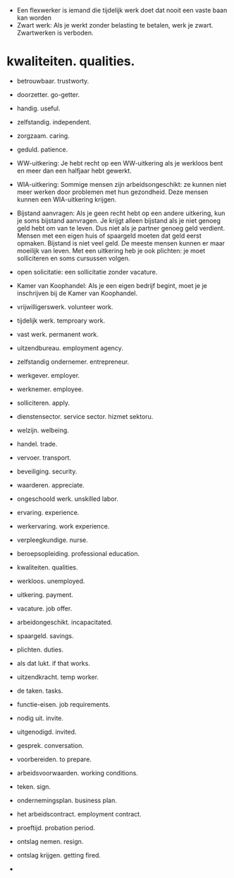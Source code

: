 - Een flexwerker is iemand die tijdelijk werk doet dat nooit een vaste baan kan worden
- Zwart werk: Als je werkt zonder belasting te betalen, werk je zwart. Zwartwerken is verboden.

# kwaliteiten. qualities.
- betrouwbaar. trustworty.
- doorzetter. go-getter.
- handig. useful.
- zelfstandig. independent.
- zorgzaam. caring.
- geduld. patience.

- WW-uitkering: Je hebt recht op een WW-uitkering als je werkloos bent en meer dan een halfjaar hebt gewerkt.
- WIA-uitkering: Sommige mensen zijn arbeidsongeschikt: ze kunnen niet meer werken door problemen met hun gezondheid. Deze mensen kunnen een WIA-uitkering krijgen.
- Bijstand aanvragen: Als je geen recht hebt op een andere uitkering, kun je soms bijstand aanvragen. Je krijgt alleen bijstand als je niet genoeg geld hebt om van te leven. Dus niet als je partner genoeg geld verdient. Mensen met een eigen huis of spaargeld moeten dat geld eerst opmaken. Bijstand is niet veel geld. De meeste mensen kunnen er maar moeilijk van leven. Met een uitkering heb je ook plichten: je moet solliciteren en soms cursussen volgen.
- open solicitatie: een sollicitatie zonder vacature.
- Kamer van Koophandel: Als je een eigen bedrijf begint, moet je je inschrijven bij de Kamer van Koophandel.


- vrijwilligerswerk. volunteer work.
- tijdelijk werk. temproary work.
- vast werk. permanent work.
- uitzendbureau. employment agency.
- zelfstandig ondernemer. entrepreneur.
- werkgever. employer.
- werknemer. employee.
- solliciteren. apply.
- dienstensector. service sector. hizmet sektoru.
- welzijn. welbeing.
- handel. trade.
- vervoer. transport.
- beveiliging. security.
- waarderen. appreciate.
- ongeschoold werk. unskilled labor.
- ervaring. experience.
- werkervaring. work experience.
- verpleegkundige. nurse.
- beroepsopleiding. professional education.
- kwaliteiten. qualities.
- werkloos. unemployed.
- uitkering. payment.
- vacature. job offer.
- arbeidongeschikt. incapacitated.
- spaargeld. savings.
- plichten. duties.
- als dat lukt. if that works.
- uitzendkracht. temp worker.
- de taken. tasks.
- functie-eisen. job requirements.
- nodig uit. invite.
- uitgenodigd. invited.
- gesprek. conversation.
- voorbereiden. to prepare.
- arbeidsvoorwaarden. working conditions.
- teken. sign.
- ondernemingsplan. business plan.
- het arbeidscontract. employment contract.
- proeftijd. probation period.
- ontslag nemen. resign.
- ontslag krijgen. getting fired.
-
